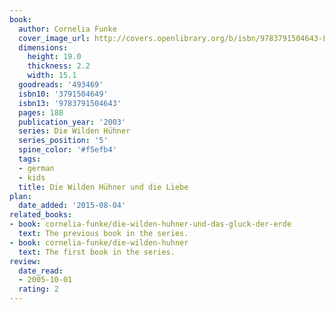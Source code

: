 ```yaml
---
book:
  author: Cornelia Funke
  cover_image_url: http://covers.openlibrary.org/b/isbn/9783791504643-L.jpg
  dimensions:
    height: 19.0
    thickness: 2.2
    width: 15.1
  goodreads: '493469'
  isbn10: '3791504649'
  isbn13: '9783791504643'
  pages: 188
  publication_year: '2003'
  series: Die Wilden Hühner
  series_position: '5'
  spine_color: '#f5efb4'
  tags:
  - german
  - kids
  title: Die Wilden Hühner und die Liebe
plan:
  date_added: '2015-08-04'
related_books:
- book: cornelia-funke/die-wilden-huhner-und-das-gluck-der-erde
  text: The previous book in the series.
- book: cornelia-funke/die-wilden-huhner
  text: The first book in the series.
review:
  date_read:
  - 2005-10-01
  rating: 2
---
```

